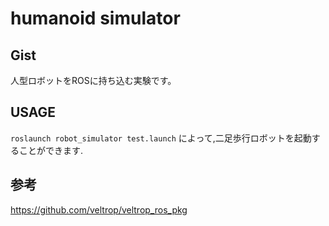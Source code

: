 # humanoid simulator

## Gist

人型ロボットをROSに持ち込む実験です。

## USAGE

`roslaunch robot_simulator test.launch`
によって,二足歩行ロボットを起動することができます.

## 参考

https://github.com/veltrop/veltrop_ros_pkg

